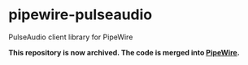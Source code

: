 # pipewire-pulseaudio
PulseAudio client library for PipeWire

**This repository is now archived. The code is merged into
[PipeWire](https://gitlab.freedesktop.org/pipewire/pipewire).**
